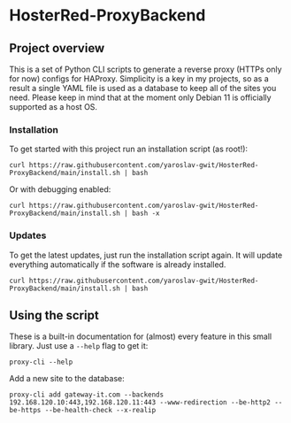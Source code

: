 # HosterRed-ProxyBackend
## Project overview
This is a set of Python CLI scripts to generate a reverse proxy (HTTPs only for now) configs for HAProxy. Simplicity is a key in my projects, so as a result a single YAML file is used as a database to keep all of the sites you need. Please keep in mind that at the moment only Debian 11 is officially supported as a host OS.
### Installation
To get started with this project run an installation script (as root!):
```
curl https://raw.githubusercontent.com/yaroslav-gwit/HosterRed-ProxyBackend/main/install.sh | bash
```

Or with debugging enabled:
```
curl https://raw.githubusercontent.com/yaroslav-gwit/HosterRed-ProxyBackend/main/install.sh | bash -x
```

### Updates
To get the latest updates, just run the installation script again. It will update everything automatically if the software is already installed.
```
curl https://raw.githubusercontent.com/yaroslav-gwit/HosterRed-ProxyBackend/main/install.sh | bash
```

## Using the script
These is a built-in documentation for (almost) every feature in this small library. Just use a `--help` flag to get it:
```
proxy-cli --help
```
Add a new site to the database:
```
proxy-cli add gateway-it.com --backends 192.168.120.10:443,192.168.120.11:443 --www-redirection --be-http2 --be-https --be-health-check --x-realip
```
